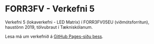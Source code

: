 # FORR3FV - Verkefni 5

Verkefni 5 (lokaverkefni - LED Matrix) í FORR3FV05EU (viðmótsforritun), haustönn 2019, tölvubraut í Tækniskólanum.

Lesa má um verkefnið á [GitHub Pages-síðu þess](https://reyniraron.github.io/vf-verkefni-5).
